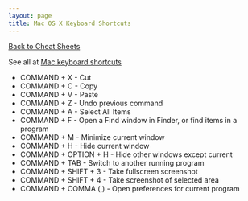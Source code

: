 ```yaml
---
layout: page
title: Mac OS X Keyboard Shortcuts
---
```

[Back to Cheat Sheets](/resources/cheat-sheets/)

See all at [Mac keyboard shortcuts](https://support.apple.com/en-us/HT201236)

* COMMAND + X - Cut
* COMMAND + C - Copy
* COMMAND + V - Paste
* COMMAND + Z - Undo previous command
* COMMAND + A - Select All Items
* COMMAND + F - Open a Find window in Finder, or find items in a program
* COMMAND + M - Minimize current window
* COMMAND + H - Hide current window
* COMMAND + OPTION + H - Hide other windows except current
* COMMAND + TAB - Switch to another running program
* COMMAND + SHIFT + 3 - Take fullscreen screenshot
* COMMAND + SHIFT + 4 - Take screenshot of selected area
* COMMAND + COMMA (,) - Open preferences for current program
